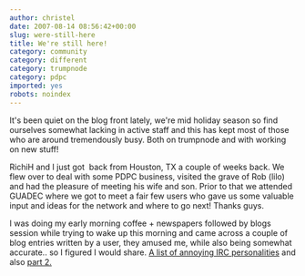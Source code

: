 ```yaml
---
author: christel
date: 2007-08-14 08:56:42+00:00
slug: were-still-here
title: We're still here!
category: community
category: different
category: trumpnode
category: pdpc
imported: yes
robots: noindex
---
```

It's been quiet on the blog front lately, we're mid holiday season so find ourselves somewhat lacking in active staff and this has kept most of those who are around tremendously busy. Both on trumpnode and with working on new stuff!

RichiH and I just got  back from Houston, TX a couple of weeks back. We flew over to deal with some PDPC business, visited the grave of Rob (lilo) and had the pleasure of meeting his wife and son. Prior to that we attended GUADEC where we got to meet a fair few users who gave us some valuable input and ideas for the network and where to go next! Thanks guys.

I was doing my early morning coffee + newspapers followed by blogs session while trying to wake up this morning and came across a couple of blog entries written by a user, they amused me, while also being somewhat accurate.. so I figured I would share. [A list of annoying IRC personalities](http://dammitcoetzee.blogspot.com/2007/08/list-of-some-of-most-annoying-irc.html) and also [part 2.](http://dammitcoetzee.blogspot.com/2007/08/most-annoying-irc-personalities-2.html)
